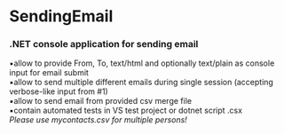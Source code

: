 # SendingEmail
<h3>.NET console application for sending email</h3>
▪allow to provide From, To, text/html and optionally text/plain as console input for email submit<br>
▪allow to send multiple different emails during single session (accepting verbose-like input from #1)<br>
▪allow to send email from provided csv merge file<br>
▪contain automated tests in VS test project or dotnet script .csx<br>
<i>Please use mycontacts.csv for multiple persons!</i>
